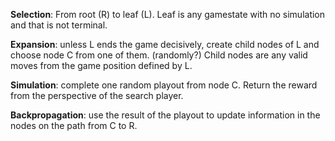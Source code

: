 __Selection__: From root (R) to leaf (L). Leaf is any gamestate with no simulation and that is not terminal. 

__Expansion__: unless L ends the game decisively, create child nodes of L and choose node C from one of them. (randomly?) 
Child nodes are any valid moves from the game position defined by L.

__Simulation__: complete one random playout from node C. Return the reward from the perspective of the search player.

__Backpropagation__: use the result of the playout to update information in the nodes on the path from C to R.
